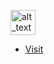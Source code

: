 <!-- ![Alt](https://media.giphy.com/media/LLihsOxWxl2r28wAXQ/giphy.gif) -->

<!-- [![Alt](https://media.giphy.com/media/PQRpz0QMgAKG1wRNLR/giphy.gif)](https://npkeerthi.github.io/personal_profile/) -->


[<img alt="alt_text" width="40px" src="https://media.giphy.com/media/PQRpz0QMgAKG1wRNLR/giphy.gif" />]([https://www.google.com/](https://npkeerthi.github.io/personal_profile))


<!-- [![name](https://media.giphy.com/media/PQRpz0QMgAKG1wRNLR/giphy.gif)](https://npkeerthi.github.io/personal_profile) -->

- [Visit](https://npkeerthi.github.io/personal_profile)
